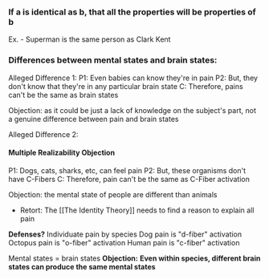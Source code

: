 ### If a is identical as b, that all the properties will be properties of b

Ex. - Superman is the same person as Clark Kent

### Differences between mental states and brain states:

Alleged Difference 1:
P1: Even babies can know they're in pain
P2: But, they don't know that they're in any particular brain state
C: Therefore, pains can't be the same as brain states

Objection: as it could be just a lack of knowledge on the subject's part, not a genuine difference between pain and brain states

Alleged Difference 2:
#### Multiple Realizability Objection
P1: Dogs, cats, sharks, etc, can feel pain
P2: But, these organisms don't have C-Fibers
C: Therefore, pain can't be the same as C-Fiber activation

Objection: the mental state of people are different than animals
- Retort: The [[The Identity Theory]] needs to find a reason to explain all pain

**Defenses?**
Individuate pain by species
Dog pain is "d-fiber" activation
Octopus pain is "o-fiber" activation
Human pain is "c-fiber" activation

Mental states = brain states
**Objection:**
**Even within species, different brain states can produce the same mental states**
